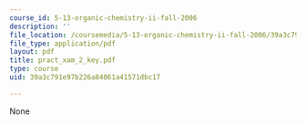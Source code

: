 ```yaml
---
course_id: 5-13-organic-chemistry-ii-fall-2006
description: ''
file_location: /coursemedia/5-13-organic-chemistry-ii-fall-2006/39a3c791e97b226a84061a41571dbc17_pract_xam_2_key.pdf
file_type: application/pdf
layout: pdf
title: pract_xam_2_key.pdf
type: course
uid: 39a3c791e97b226a84061a41571dbc17

---
```

None